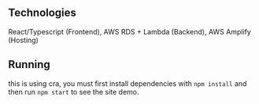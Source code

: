 ## Technologies
React/Typescript (Frontend), AWS RDS + Lambda (Backend), AWS Amplify (Hosting)

## Running
this is using cra, you must first install dependencies with `npm install` and then run `npm start` to see the site demo.